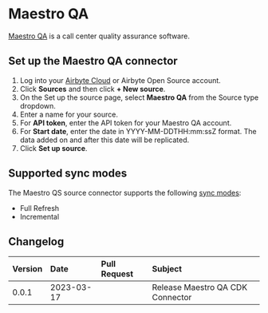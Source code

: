 # Maestro QA

[Maestro QA](https://www.maestroqa.com/) is a call center quality assurance software.

## Set up the Maestro QA connector

1. Log into your [Airbyte Cloud](https://cloud.airbyte.com/workspaces) or Airbyte Open Source account.
2. Click **Sources** and then click **+ New source**.
3. On the Set up the source page, select **Maestro QA** from the Source type dropdown.
4. Enter a name for your source.
5. For **API token**, enter the API token for your Maestro QA account.
6. For **Start date**, enter the date in YYYY-MM-DDTHH:mm:ssZ format. The data added on and after this date will be replicated.
7. Click **Set up source**.

## Supported sync modes

The Maestro QS source connector supports the following [sync modes](https://docs.airbyte.com/cloud/core-concepts#connection-sync-modes):

 - Full Refresh
 - Incremental

## Changelog

| Version | Date       | Pull Request                                             | Subject                                                                           |
| :------ | :--------- | :------------------------------------------------------- | :-------------------------------------------------------------------------------- |
| 0.0.1   | 2023-03-17 |    | Release Maestro QA CDK Connector                     |
